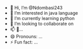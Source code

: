 - 👋 Hi, I’m @Ndombasi243
- 👀 I’m interested in java language 
- 🌱 I’m currently learning python 
- 💞️ I’m looking to collaborate on 
- 📫 🤞...
- 😄 Pronouns: ...
- ⚡ Fun fact: ...

<!---
Ndombasi243/Ndombasi243 is a ✨ special ✨ repository because its `README.md` (this file) appears on your GitHub profile.
You can click the Preview link to take a look at your changes.
--->
